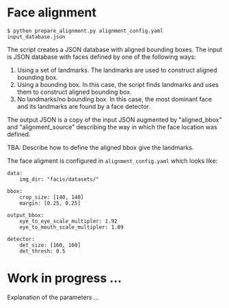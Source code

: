 # Face alignment

```
$ python prepare_alignment.py alignment_config.yaml input_database.json
```

The script creates a JSON database with aligned bounding boxes. The input is JSON database with faces defined by one of the following ways:

1. Using a set of landmarks. The landmarks are used to construct aligned bounding box.
2. Using a bounding box. In this case, the script finds landmarks and uses them to construct aligned bounding box.
3. No landmarks/no bounding box. In this case, the most dominant face and its landmarks are found by a face detector.

The output JSON is a copy of the input JSON augmented by "aligned_bbox" and "alignment_source" describing the way in which the face location was defined.

TBA: Describe how to define the aligned bbox give the landmarks.

The face aligment is configured in `alignment_config.yaml` which looks like:

```
data:
    img_dir: "facis/datasets/"

bbox:
    crop_size: [140, 140]
    margin: [0.25, 0.25]

output_bbox:
    eye_to_eye_scale_multipler: 1.92
    eye_to_mouth_scale_multipler: 1.89

detector:
    det_size: [160, 160]
    det_thresh: 0.5
```

# Work in progress ...

Explanation of the parameters ...
